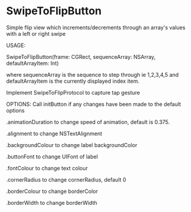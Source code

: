 # SwipeToFlipButton
Simple flip view which increments/decrements through an array's values with a left or right swipe

USAGE:

SwipeToFlipButton(frame: CGRect, sequenceArray: NSArray, defaultArrayItem: Int)

where sequenceArray is the sequence to step through ie 1,2,3,4,5 and defaultArrayItem is the currently displayed index item.

Implement SwipeToFlipProtocol to capture tap gesture


OPTIONS: Call initButton if any changes have been made to the default options

.animationDuration to change speed of animation, default is 0.375.

.alignment to change NSTextAlignment

.backgroundColour to change label backgroundColor

.buttonFont to change UIFont of label

.fontColour to change text colour

.cornerRadius to change cornerRadius, default 0

.borderColour to change borderColor

.borderWidth to change borderWidth
